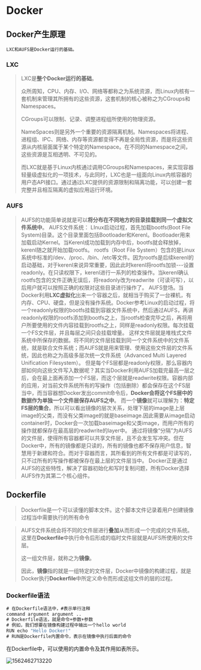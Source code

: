 # Docker

## Docker产生原理

~~~
LXC和AUFS是Docker运行的基础。
~~~

### LXC

> LXC是**整个Docker运行的基础**。
>
> 众所周知，CPU、内存、I/O、网络等都称之为系统资源，而Linux内核有一套机制来管理其所拥有的这些资源，这套机制的核心被称之为CGroups和Namespaces。
>
> CGroups可以限制、记录、调整进程组所使用的物理资源。
>
> NameSpaces则是另外一个重要的资源隔离机制。Namespaces将进程、进程组、IPC、网络、内存等资源都变得不再是全局性资源，而是将这些资源从内核层面属于某个特定的Namespace。在不同的Namespace之间，这些资源是互相透明、不可见的。
>
> 而LXC就是基于Linux内核通过调用CGroups和Namespaces，来实现容器轻量级虚拟化的一项技术，与此同时，LXC也是一组面向Linux内核容器的用户态API接口。通过通过LXC提供的资源限制和隔离功能，可以创建一套完整并且相互隔离的虚拟应用运行环境。

### AUFS

> AUFS的功能简单说就是可以**将分布在不同地方的目录挂载到同一个虚拟文件系统中**。
> AUFS文件系统：
> 	LInux启动过程，首先加载bootfs(Boot File System)目录。这个目录里面包括Bootloader和Kerenl。Bootloader用来加载启动Kernel。当Kerenl成功加载到内存中后，bootfs就会释放掉，kerenl随之就开始加载rootfs。
> 	rootfs（Root File System）包含的是Linux系统中标准的/dev、/proc、/bin、/etc等文件。因为rootfs是后续kerenl的启动基础，对于kerenl来说异常重要，因此此时kerenl将rootfs加锁---设置readonly。在只读权限下，kerenl进行一系列的检查操作。当kerenl确认rootfs包含的文件正确无误后，将readonly改为readwrite（可读可写），以后用户就可以按照正确的权限对这些目录进行操作了。
> 	AUFS登场。当Docker利用**LXC虚拟化**出来一个容器之后，就相当于购买了一台裸机，有内存、CPU、硬盘，但是没有操作系统。Docker参考Linux的启动过程，将一个readonly权限的bootfs挂载到容器文件系统中，然后通过AUFS，再讲readonly权限的rootfs添加到bootfs之上，当rootfs检查完毕之后，再将用户所要使用的文件内容挂载到rootfs之上，同样是readonly权限。每次挂载一个FS文件层，并且每层之间只会挂载增量。
> 	这样文件层就是堆栈式文件系统中所保存的数据。将不同的文件层挂载到同一个文件系统中的文件系统，就是联合文件系统；而AUFS就是用来管理、使用这些文件层的文件系统，因此也称之为高级多层次统一文件系统（Advanced Multi Layered Unification Filesystem）。
> 	但是每个FS层都是readonly权限，那么容器内部如何向这些文件写入数据呢？其实当Docker利用AUFS加载完最高一层之后，会在最上面再添加一个FS层，而这个层就是readwrite权限。容器内部的应用，对当前文件系统所有的写操作（包括删除）都会保存在这个FS层当中，而当容器想Docker发出commit命令后，**Docker会将这个FS层中的数据作为单独一个文件层保存AUFS之中**。
> 	而一个**镜像**就可以理解为：**特定FS层的集合**。所以可以看出镜像的层次关系，处理下层的image是上层image的父类，而没有父类image的就是baseimage.因此需要从image启动container时，Docker会一次加载baseimage和父类image，而用户所有的操作就都保存在最高层的readwrite的layer中。
> 	通过将镜像“分隔”为AUFS的文件层，使得所有容器都可以共享文件层，且不会发生写冲突。但在Docker中，所有的镜像都是只读的，所有的镜像也都不保存用户信息，智慧用于新建和符合。而对于容器而言，其所看到的所有文件都是可读写的，只不过所有的写操作都被保存在最上层的文件层当中。
> 	Docker正是通过AUFS的这些特性，解决了容器初始化和写时复制问题，所有Docker选择AUFS作为其第二个核心组件。



## Dockerfile

> Dockerfile是一个可以读懂的脚本文件。这个脚本文件记录着用户创建镜像过程当中需要执行的所有命令

> AUFS文件系统会将不同的文件层进行**叠加**从而形成一个完成的文件系统。这里在**Dockerfile**中执行命令后形成的临时文件层就是AUFS所使用的文件层。
>
> 这一组文件层，就称之为**镜像**。
>
> 因此，**镜像**指的就是一组特定的文件层，Docker中镜像的构建过程，就是Docker执行**Dockerfile**中所定义命令而形成这组文件的层的过程。

### Dockerfile语法

~~~cmd
# 在Dockerfile语法中，#表示单行注释
command argument argument ..
# Dockerfile语法，就是命令+参数+参数
# 例如，我们想要在镜像构建过程中输出一个hello world
RUN echo "Hello Docker!"
# RUN是Dockerfile内置命令，表示在镜像中执行后面的命令
~~~

在Dockerfile中，可以使用的内置命令及其作用如表所示。

![1562462713220](C:\Users\Dyn\AppData\Roaming\Typora\typora-user-images\1562462713220.png)

